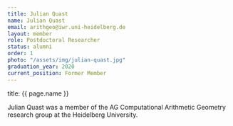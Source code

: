 ```yaml
---
title: Julian Quast
name: Julian Quast
email: arithgeo@iwr.uni-heidelberg.de
layout: member
role: Postdoctoral Researcher
status: alumni
order: 1
photo: "/assets/img/julian-quast.jpg"
graduation_year: 2020
current_position: Former Member
---
```

title: {{ page.name }}

Julian Quast was a member of the AG Computational Arithmetic Geometry research group at the Heidelberg University.